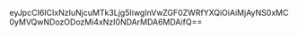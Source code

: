 eyJpcCI6ICIxNzIuNjcuMTk3Ljg5IiwgInVwZGF0ZWRfYXQiOiAiMjAyNS0xMC0yMVQwNDozODozMi4xNzI0NDArMDA6MDAifQ==